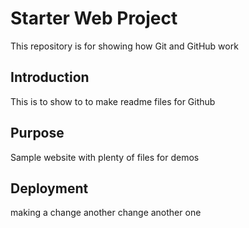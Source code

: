# Starter Web Project

This repository is for showing how Git and GitHub work

## Introduction
This is to show to to make readme files for Github
## Purpose

Sample website with plenty of files for demos

## Deployment 
making a change
another change
another one